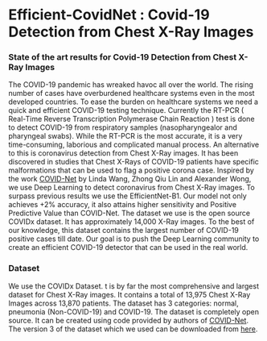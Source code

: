 # Efficient-CovidNet : Covid-19 Detection from Chest X-Ray Images
### State of the art results for Covid-19 Detection from Chest X-Ray Images

The COVID-19 pandemic has wreaked havoc all over the world. The rising number of cases have overburdened healthcare systems even in the most developed countries. 
To ease the burden on healthcare systems we need a quick and efficient COVID-19 testing technique. Currently the RT-PCR ( Real-Time Reverse Transcription Polymerase Chain Reaction ) test 
is done to detect COVID-19 from respiratory samples (nasopharyngealor and pharyngeal swabs).  While the RT-PCR is the most accurate, it is a very time-consuming, laborious and complicated manual process. 
An alternative to this is coronavirus detection from Chest X-Ray images.  It has been discovered in studies that Chest X-Rays of COVID-19 patients have specific malformations that 
can be used to flag a positive corona case. Inspired by the work [COVID-Net](https://github.com/lindawangg/COVID-Net) by Linda Wang,  Zhong Qiu Lin and Alexander Wong, we use Deep Learning to detect 
coronavirus from Chest X-Ray images. To surpass previous results we use the EfficientNet-B1. Our model not only achieves +2\% accuracy, it also attains higher 
sensitivity and Positive Predictive Value than COVID-Net. The dataset we use is the open source COVIDx dataset.  It has approximately 14,000 X-Ray images. To the best of
our knowledge, this dataset contains the largest number of COVID-19 positive cases till date. Our goal is to push the Deep Learning community to create an efficient COVID-19 detector that can be used in the real world.

### Dataset 
We use the COVIDx Dataset. t is by far the most comprehensive and  largest  dataset  for  Chest  X-Ray  images.  It  contains a total of 13,975 Chest X-Ray Images 
across 13,870 patients. The dataset has 3 categories: normal, pneumonia (Non-COVID-19)  and COVID-19. The  dataset  is  completely  open  source. It can be created using code provided by authors of [COVID-Net](https://github.com/lindawangg/COVID-Net/blob/master/docs/COVIDx.md).
The version 3 of the dataset which we used can be downloaded from [here](https://www.kaggle.com/manan2m/covidx-v3).


